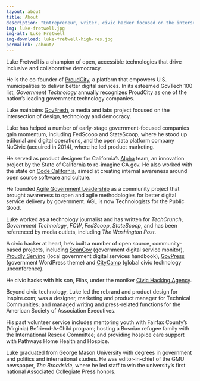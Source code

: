 ```yaml
---
layout: about
title: About
description: "Entrepreneur, writer, civic hacker focused on the intersection of design, technology and democracy."
img: luke-fretwell.jpg
img-alt: Luke Fretwell
img-download: luke-fretwell-high-res.jpg
permalink: /about/
---
```


Luke Fretwell is a champion of open, accessible technologies that drive inclusive and collaborative democracy.

He is the co-founder of [ProudCity](https://proudcity.com/), a platform that empowers U.S. municipalities to deliver better digital services. In its esteemed GovTech 100 list, _Government Technology_ annually recognizes ProudCity as one of the nation’s leading government technology companies.

Luke maintains [GovFresh](https://govfresh.com/), a media and labs project focused on the intersection of design, technology and democracy.

Luke has helped a number of early-stage government-focused companies gain momentum, including FedScoop and StateScoop, where he stood up editorial and digital operations, and the open data platform company NuCivic (acquired in 2014), where he led product marketing.

He served as product designer for California’s [Alpha](https://lukefretwell.com/work/alphacagov) team, an innovation project by the State of California to re-imagine CA.gov. He also worked with the state on [Code California](https://lukefretwell.com/work/code-california), aimed at creating internal awareness around open source software and culture.

He founded [Agile Government Leadership](https://lukefretwell.com/work/agl) as a community project that brought awareness to open and agile methodologies for better digital service delivery by government. AGL is now Technologists for the Public Good.

Luke worked as a technology journalist and has written for _TechCrunch_, _Government Technology_, _FCW_, _FedScoop_, _StateScoop_, and has been referenced by media outlets, including _The Washington Post_.

A civic hacker at heart, he’s built a number of open source, community-based projects, including [ScanGov](https://lukefretwell.com/work/scangov) (government digital service monitor), [Proudly Serving](https://lukefretwell.com/work/proudly-serving) (local government digital services handbook), [GovPress](https://lukefretwell.com/work/govpress) (government WordPress theme) and [CityCamp](https://lukefretwell.com/work/citycamp) (global civic technology unconference).

He civic hacks with his son, Elias, under the moniker [Civic Hacking Agency](https://lukefretwell.com/work/civic-hacking-agency).

Beyond civic technology, Luke led the rebrand and product design for Inspire.com; was a designer, marketing and product manager for Technical Communities; and managed writing and press-related functions for the American Society of Association Executives.

His past volunteer service includes mentoring youth with Fairfax County’s (Virginia) Befriend-A-Child program; hosting a Bosnian refugee family with the International Rescue Committee; and providing hospice care support with Pathways Home Health and Hospice.

Luke graduated from George Mason University with degrees in government and politics and international studies. He was editor-in-chief of the GMU newspaper, _The Broadside_, where he led staff to win the university’s first national Associated Collegiate Press honors.